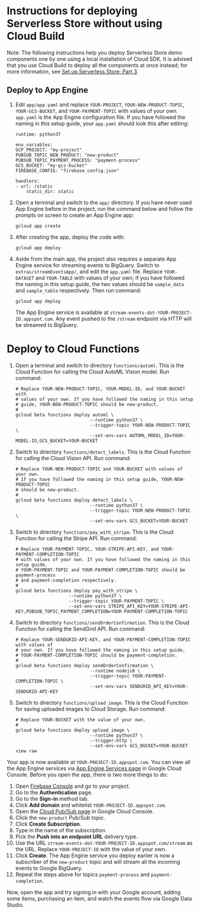 # Instructions for deploying Serverless Store without using Cloud Build

Note: The following instructions help you deploy Serverless Store demo
components one by one using a local installation of Cloud SDK. It is advised
that you use Cloud Build to deploy all the components at once instead; for
more information, see [Set up Serverless Store: Part 3](https://medium.com/@ratrosy/set-up-serverless-store-part-3-computing-cron-jobs-and-management-tools-34d51475df70).

## Deploy to App Engine

1. Edit `app/app.yaml` and replace `YOUR-PROJECT`, `YOUR-NEW-PRODUCT-TOPIC`,
`YOUR-GCS-BUCKET`, and `YOUR-PAYMENT-TOPIC` with values of your own. `app.yaml`
is the App Engine configuration file. If you have followed the naming in this
setup guide, your `app.yaml` should look this after editing:

    ```
    runtime: python37

    env_variables:
    GCP_PROJECT: "my-project"
    PUBSUB_TOPIC_NEW_PRODUCT: "new-product"
    PUBSUB_TOPIC_PAYMENT_PROCESS: "payment-process"
    GCS_BUCKET: "my-gcs-bucket"
    FIREBASE_CONFIG: "firebase_config.json"

    handlers:
    - url: /static
        static_dir: static
    ```

2. Open a terminal and switch to the `app/` directory. If you have never used
App Engine before in the project, run the command below and follow the prompts
on screen to create an App Engine app:

    `gcloud app create`

3. After creating the app, deploy the code with:

    `gcloud app deploy`

4. Aside from the main app, the project also requires a separate App Engine
service for streaming events to BigQuery. Switch to `extras/streamEventsApp/`,
and edit the `app.yaml` file. Replace `YOUR-DATASET` and `YOUR-TABLE` with
values of your own; if you have followed the naming in this setup guide,
the two values should be `sample_data` and `sample_table` respectively.
Then run command:

    `gcloud app deploy`

    The App Engine service is available at `stream-events-dot-YOUR-PROJECT-ID.appspot.com`.
    Any event pushed to the `/stream` endpoint via HTTP will be streamed to
    BigQuery.

# Deploy to Cloud Functions

1. Open a terminal and switch to directory `functions/automl`. This is the
Cloud Function for calling the Cloud AutoML Vision model. Run command:

    ```
    # Replace YOUR-NEW-PRODUCT-TOPIC, YOUR-MODEL-ID, and YOUR-BUCKET with
    # values of your own. If you have followed the naming in this setup
    # guide, YOUR-NEW-PRODUCT-TOPIC should be new-product.
    #
    gcloud beta functions deploy automl \
                                --runtime python37 \
                                --trigger-topic YOUR-NEW-PRODUCT-TOPIC \
                                --set-env-vars AUTOML_MODEL_ID=YOUR-MODEL-ID,GCS_BUCKET=YOUR-BUCKET
    ```

2. Switch to directory `functions/detect_labels`. This is the Cloud Function
for calling the Cloud Vision API. Run command:

    ```
    # Replace YOUR-NEW-PRODUCT-TOPIC and YOUR-BUCKET with values of your own.
    # If you have followed the naming in this setup guide, YOUR-NEW-PRODUCT-TOPIC
    # should be new-product.
    #
    gcloud beta functions deploy detect_labels \
                                --runtime python37 \
                                --trigger-topic YOUR-NEW-PRODUCT-TOPIC \
                                --set-env-vars GCS_BUCKET=YOUR-BUCKET
    ```

3. Switch to directory `functions/pay_with_stripe`. This is the Cloud Function
for calling the Stripe API. Run command:

    ```
    # Replace YOUR-PAYMENT-TOPIC, YOUR-STRIPE-API-KEY, and YOUR-PAYMENT-COMPLETION-TOPIC
    # with values of your own. If you have followed the naming in this setup guide,
    # YOUR-PAYMENT-TOPIC and YOUR-PAYMENT-COMPLETION-TOPIC should be payment-process
    # and payment-completion respectively.
    #
    gcloud beta functions deploy pay_with_stripe \
                        --runtime python37 \
                        --trigger-topic YOUR-PAYMENT-TOPIC \
                        --set-env-vars STRIPE_API_KEY=YOUR-STRIPE-API-KEY,PUBSUB_TOPIC_PAYMENT_COMPLETION=YOUR-PAYMENT-COMPLETION-TOPIC

    ```

4. Switch to directory `functions/sendOrderConfirmation`. This is the Cloud
Function for calling the SendGrid API. Run command:

    ```
    # Replace YOUR-SENDGRID-API-KEY, and YOUR-PAYMENT-COMPLETION-TOPIC with values of
    # your own. If you have followed the naming in this setup guide,
    # YOUR-PAYMENT-COMPLETION-TOPIC should be payment-completion.
    #
    gcloud beta functions deploy sendOrderConfirmation \
                                --runtime nodejs8 \
                                --trigger-topic YOUR-PAYMENT-COMPLETION-TOPIC \
                                --set-env-vars SENDGRID_API_KEY=YOUR-SENDGRID-API-KEY
    ```

5. Switch to directory `functions/upload_image`. This is the Cloud Function
for saving uploaded images to Cloud Storage. Run command:

    ```
    # Replace YOUR-BUCKET with the value of your own.
    #
    gcloud beta functions deploy upload_image \
                                --runtime python37 \
                                --trigger-http \
                                --set-env-vars GCS_BUCKET=YOUR-BUCKET
    view raw
    ```

Your app is now available at `YOUR-PROJECT-ID.appspot.com`. You can view all
the App Engine services via [App Engine Services page](https://pantheon.corp.google.com/appengine/services)
in Google Cloud Console. Before you open the app, there is two more things to do:

1. Open [Firebase Console](https://console.firebase.google.com/) and go to
your project.
2. Go to the **Authentication** page.
3. Go to the **Sign-in** method tab.
4. Click **Add domain** and whitelist `YOUR-PROJECT-ID.appspot.com`.
5. Open the [Cloud Pub/Sub page](https://console.cloud.google.com/cloudpubsub) in Google Cloud Console.
6. Click the `new-product` Pub/Sub topic.
7. Click **Create Subscription**.
8. Type in the name of the subscription.
9. Pick the **Push into an endpoint URL** delivery type.
10. Use the URL `stream-events-dot-YOUR-PROJECT-ID.appspot.com/stream` as the
URL. Replace `YOUR-PROJECT-ID` with the value of your own.
11. Click **Create**. The App Engine service you deploy earlier is now a
subscriber of the `new-product` topic and will stream all the incoming events
to Google BigQuery.
12. Repeat the steps above for topics `payment-process` and `payment-completion`.

Now, open the app and try signing in with your Google account,
adding some items, purchasing an item, and watch the events flow via
Google Data Studio.

